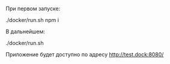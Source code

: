При первом запуске:

./docker/run.sh npm i

В дальнейшем:

./docker/run.sh

Приложение будет доступно по адресу http://test.dock:8080/
